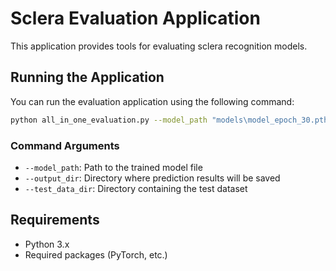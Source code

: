 # Sclera Evaluation Application

This application provides tools for evaluating sclera recognition models.

## Running the Application

You can run the evaluation application using the following command:

```bash
python all_in_one_evaluation.py --model_path "models\model_epoch_30.pth" --output_dir "predictions-1" --test_data_dir "SSBC_DATASETS_400x300\Evaluation_Sample"
```

### Command Arguments

- `--model_path`: Path to the trained model file
- `--output_dir`: Directory where prediction results will be saved
- `--test_data_dir`: Directory containing the test dataset

## Requirements

- Python 3.x
- Required packages (PyTorch, etc.)
